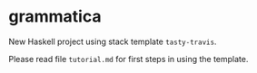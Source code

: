 grammatica
==========

New Haskell project using stack template `tasty-travis`.

Please read file `tutorial.md` for first steps in using the template.
